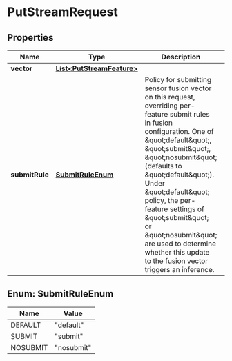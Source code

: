 # PutStreamRequest

## Properties
Name | Type | Description | Notes
------------ | ------------- | ------------- | -------------
**vector** | [**List&lt;PutStreamFeature&gt;**](PutStreamFeature.md) |  | 
**submitRule** | [**SubmitRuleEnum**](#SubmitRuleEnum) | Policy for submitting sensor fusion vector on this request, overriding per-feature submit rules in fusion configuration. One of \&quot;default\&quot;, \&quot;submit\&quot;, \&quot;nosubmit\&quot; (defaults to \&quot;default\&quot;). Under \&quot;default\&quot; policy, the per-feature settings of \&quot;submit\&quot; or \&quot;nosubmit\&quot; are used to determine whether this update to the fusion vector triggers an inference. |  [optional]

<a name="SubmitRuleEnum"></a>
## Enum: SubmitRuleEnum
Name | Value
---- | -----
DEFAULT | &quot;default&quot;
SUBMIT | &quot;submit&quot;
NOSUBMIT | &quot;nosubmit&quot;
